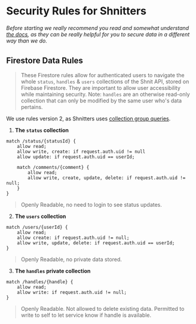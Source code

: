 # Security Rules for Shnitters
###### Before starting we really recommend you read and somewhat understand [the docs](https://firebase.google.com/docs/firestore/security/get-started), as they can be really helpful for you to secure data in a different way than we do.

## Firestore Data Rules
> These Firestore rules allow for authenticated users to navigate the whole `status`, `handles` & `users` collections of the Shnit API, stored on Firebase Firestore. They are important to allow user accessibility while maintaining security. Note: `handles` are an otherwise read-only collection that can only be modified by the same user who's data pertains.

We use rules version 2, as Shnitters uses [collection group queries](https://firebase.google.com/docs/firestore/query-data/queries#collection-group-query).

1. **The `status` collection**

```
match /status/{statusId} {
    allow read;
    allow write, create: if request.auth.uid != null
    allow update: if request.auth.uid == userId;
    
    match /comments/{comment} {
        allow read;
        allow write, create, update, delete: if request.auth.uid != null;
    }
}
```
> Openly Readable, no need to login to see status updates.

2. **The `users` collection**

```
match /users/{userId} {
    allow read;
    allow create: if request.auth.uid != null;
    allow write, update, delete: if request.auth.uid == userId;
}
```
> Openly Readable, no private data stored.

3. **The `handles` private collection**
```
match /handles/{handle} {
    allow read;
    allow write: if request.auth.uid != null;
}
```
> Openly Readable. Not allowed to delete existing data. Permitted to write to self to let service know if handle is available.
